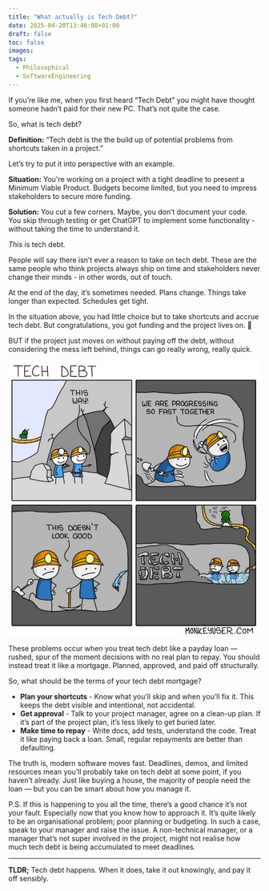 ```yaml
---
title: "What actually is Tech Debt?"
date: 2025-04-20T13:46:08+01:00
draft: false
toc: false
images:
tags:
  - Philosophical
  - SoftwareEngineering
---
```

If you’re like me, when you first heard “Tech Debt” you might have thought someone hadn’t paid for their new PC. That’s not quite the case.

So, what is tech debt?

**Definition:** “Tech debt is the the build up of potential problems from shortcuts taken in a project.”

Let’s try to put it into perspective with an example.

**Situation:** You're working on a project with a tight deadline to present a Minimum Viable Product. Budgets become limited, but you need to impress stakeholders to secure more funding.

**Solution:** You cut a few corners. Maybe, you don’t document your code. You skip through testing or get ChatGPT to implement some functionality - without taking the time to understand it.

*This* is tech debt.

People will say there isn’t ever a reason to take on tech debt. These are the same people who think projects always ship on time and stakeholders never change their minds - in other words, out of touch.

At the end of the day, it’s sometimes needed. Plans change. Things take longer than expected. Schedules get tight.

In the situation above, you had little choice but to take shortcuts and accrue tech debt. But congratulations, you got funding and the project lives on. 🥳

BUT if the project just moves on without paying off the debt, without considering the mess left behind, things can go really wrong, really quick.

![alt](tech-debt-meme.png)

These problems occur when you treat tech debt like a payday loan — rushed, spur of the moment decisions with no real plan to repay. You should instead treat it like a mortgage. Planned, approved, and paid off structurally.

So, what should be the terms of your tech debt mortgage?

- **Plan your shortcuts** - Know what you’ll skip and when you’ll fix it. This keeps the debt visible and intentional, not accidental.
- **Get approval** - Talk to your project manager, agree on a clean-up plan. If it’s part of the project plan, it’s less likely to get buried later.
- **Make time to repay** - Write docs, add tests, understand the code. Treat it like paying back a loan. Small, regular repayments are better than defaulting.

The truth is, modern software moves fast. Deadlines, demos, and limited resources mean you’ll probably take on tech debt at some point, if you haven’t already. Just like buying a house, the majority of people need the loan — but you can be smart about how you manage it.

P.S. If this is happening to you all the time, there’s a good chance it’s not your fault. Especially now that you know how to approach it. It’s quite likely to be an organisational problem; poor planning or budgeting. In such a case, speak to your manager and raise the issue. A non-technical manager, or a manager that’s not super involved in the project, might not realise how much tech debt is being accumulated to meet deadlines.

---
**TLDR;** Tech debt happens. When it does, take it out knowingly, and pay it off sensibly.